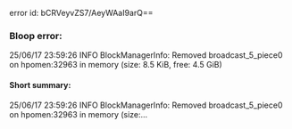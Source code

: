 error id: bCRVeyvZS7/AeyWAaI9arQ==
### Bloop error:

25/06/17 23:59:26 INFO BlockManagerInfo: Removed broadcast_5_piece0 on hpomen:32963 in memory (size: 8.5 KiB, free: 4.5 GiB)
#### Short summary: 

25/06/17 23:59:26 INFO BlockManagerInfo: Removed broadcast_5_piece0 on hpomen:32963 in memory (size:...